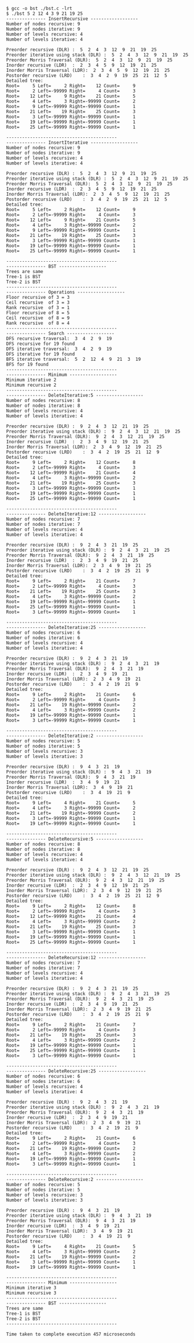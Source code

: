     $ gcc -o bst ./bst.c -lrt
    $ ./bst 5 2 12 4 3 9 21 19 25
	--------------- InsertRecursive ------------------
	Number of nodes recursive: 9
	Number of nodes iterative: 9
	Number of levels recursive: 4
	Number of levels iterative: 4
	
	Preorder recursive (DLR) :  5  2  4  3  12  9  21  19  25 
	Preorder iterative using stack (DLR) :  5  2  4  3  12  9  21  19  25 
	Preorder Morris Traversal (DLR):  5  2  4  3  12  9  21  19  25 
	Inorder recursive (LDR)	 :  2  3  4  5  9  12  19  21  25 
	Inorder Morris Traversal (LDR):  2  3  4  5  9  12  19  21  25 
	Postorder recursive (LRD)	 :  3  4  2  9  19  25  21  12  5 
	Detailed tree: 
	Root=     5 Left=     2 Right=    12 Count=     9
	Root=     2 Left=-99999 Right=     4 Count=     3
	Root=    12 Left=     9 Right=    21 Count=     5
	Root=     4 Left=     3 Right=-99999 Count=     2
	Root=     9 Left=-99999 Right=-99999 Count=     1
	Root=    21 Left=    19 Right=    25 Count=     3
	Root=     3 Left=-99999 Right=-99999 Count=     1
	Root=    19 Left=-99999 Right=-99999 Count=     1
	Root=    25 Left=-99999 Right=-99999 Count=     1
	
	------------------------------------------
	--------------- InsertIterative ------------------
	Number of nodes recursive: 9
	Number of nodes iterative: 9
	Number of levels recursive: 4
	Number of levels iterative: 4
	
	Preorder recursive (DLR) :  5  2  4  3  12  9  21  19  25 
	Preorder iterative using stack (DLR) :  5  2  4  3  12  9  21  19  25 
	Preorder Morris Traversal (DLR):  5  2  4  3  12  9  21  19  25 
	Inorder recursive (LDR)	 :  2  3  4  5  9  12  19  21  25 
	Inorder Morris Traversal (LDR):  2  3  4  5  9  12  19  21  25 
	Postorder recursive (LRD)	 :  3  4  2  9  19  25  21  12  5 
	Detailed tree: 
	Root=     5 Left=     2 Right=    12 Count=     9
	Root=     2 Left=-99999 Right=     4 Count=     3
	Root=    12 Left=     9 Right=    21 Count=     5
	Root=     4 Left=     3 Right=-99999 Count=     2
	Root=     9 Left=-99999 Right=-99999 Count=     1
	Root=    21 Left=    19 Right=    25 Count=     3
	Root=     3 Left=-99999 Right=-99999 Count=     1
	Root=    19 Left=-99999 Right=-99999 Count=     1
	Root=    25 Left=-99999 Right=-99999 Count=     1
	
	------------------------------------------
	--------------- BST ------------------
	Trees are same
	Tree-1 is BST
	Tree-2 is BST
	------------------------------------------
	--------------- Operations ------------------
	Floor recursive of 3 = 3
	Ceil recursive  of 3 = 3
	Rank recursive  of 3 = 1
	Floor recursive of 8 = 5
	Ceil recursive  of 8 = 9
	Rank recursive  of 8 = 4
	------------------------------------------
	--------------- Search ------------------
	DFS recursive traversal:  3  4  2  9  19 
	DFS recursive for 19 found
	DFS iterative traversal:  3  4  2  9  19 
	DFS iterative for 19 found
	BFS iterative traversal:  5  2  12  4  9  21  3  19 
	BFS for 19 found
	------------------------------------------
	--------------- Minimum ------------------
	Minimum iterative 2 
	Minimum recursive 2 
	------------------------------------------
	--------------- DeleteIterative:5 ------------------
	Number of nodes recursive: 8
	Number of nodes iterative: 8
	Number of levels recursive: 4
	Number of levels iterative: 4
	
	Preorder recursive (DLR) :  9  2  4  3  12  21  19  25 
	Preorder iterative using stack (DLR) :  9  2  4  3  12  21  19  25 
	Preorder Morris Traversal (DLR):  9  2  4  3  12  21  19  25 
	Inorder recursive (LDR)	 :  2  3  4  9  12  19  21  25 
	Inorder Morris Traversal (LDR):  2  3  4  9  12  19  21  25 
	Postorder recursive (LRD)	 :  3  4  2  19  25  21  12  9 
	Detailed tree: 
	Root=     9 Left=     2 Right=    12 Count=     8
	Root=     2 Left=-99999 Right=     4 Count=     3
	Root=    12 Left=-99999 Right=    21 Count=     4
	Root=     4 Left=     3 Right=-99999 Count=     2
	Root=    21 Left=    19 Right=    25 Count=     3
	Root=     3 Left=-99999 Right=-99999 Count=     1
	Root=    19 Left=-99999 Right=-99999 Count=     1
	Root=    25 Left=-99999 Right=-99999 Count=     1
	
	------------------------------------------
	--------------- DeleteIterative:12 ------------------
	Number of nodes recursive: 7
	Number of nodes iterative: 7
	Number of levels recursive: 4
	Number of levels iterative: 4
	
	Preorder recursive (DLR) :  9  2  4  3  21  19  25 
	Preorder iterative using stack (DLR) :  9  2  4  3  21  19  25 
	Preorder Morris Traversal (DLR):  9  2  4  3  21  19  25 
	Inorder recursive (LDR)	 :  2  3  4  9  19  21  25 
	Inorder Morris Traversal (LDR):  2  3  4  9  19  21  25 
	Postorder recursive (LRD)	 :  3  4  2  19  25  21  9 
	Detailed tree: 
	Root=     9 Left=     2 Right=    21 Count=     7
	Root=     2 Left=-99999 Right=     4 Count=     3
	Root=    21 Left=    19 Right=    25 Count=     3
	Root=     4 Left=     3 Right=-99999 Count=     2
	Root=    19 Left=-99999 Right=-99999 Count=     1
	Root=    25 Left=-99999 Right=-99999 Count=     1
	Root=     3 Left=-99999 Right=-99999 Count=     1
	
	------------------------------------------
	--------------- DeleteIterative:25 ------------------
	Number of nodes recursive: 6
	Number of nodes iterative: 6
	Number of levels recursive: 4
	Number of levels iterative: 4
	
	Preorder recursive (DLR) :  9  2  4  3  21  19 
	Preorder iterative using stack (DLR) :  9  2  4  3  21  19 
	Preorder Morris Traversal (DLR):  9  2  4  3  21  19 
	Inorder recursive (LDR)	 :  2  3  4  9  19  21 
	Inorder Morris Traversal (LDR):  2  3  4  9  19  21 
	Postorder recursive (LRD)	 :  3  4  2  19  21  9 
	Detailed tree: 
	Root=     9 Left=     2 Right=    21 Count=     6
	Root=     2 Left=-99999 Right=     4 Count=     3
	Root=    21 Left=    19 Right=-99999 Count=     2
	Root=     4 Left=     3 Right=-99999 Count=     2
	Root=    19 Left=-99999 Right=-99999 Count=     1
	Root=     3 Left=-99999 Right=-99999 Count=     1
	
	------------------------------------------
	--------------- DeleteIterative:2 ------------------
	Number of nodes recursive: 5
	Number of nodes iterative: 5
	Number of levels recursive: 3
	Number of levels iterative: 3
	
	Preorder recursive (DLR) :  9  4  3  21  19 
	Preorder iterative using stack (DLR) :  9  4  3  21  19 
	Preorder Morris Traversal (DLR):  9  4  3  21  19 
	Inorder recursive (LDR)	 :  3  4  9  19  21 
	Inorder Morris Traversal (LDR):  3  4  9  19  21 
	Postorder recursive (LRD)	 :  3  4  19  21  9 
	Detailed tree: 
	Root=     9 Left=     4 Right=    21 Count=     5
	Root=     4 Left=     3 Right=-99999 Count=     2
	Root=    21 Left=    19 Right=-99999 Count=     2
	Root=     3 Left=-99999 Right=-99999 Count=     1
	Root=    19 Left=-99999 Right=-99999 Count=     1
	
	------------------------------------------
	--------------- DeleteRecursive:5 ------------------
	Number of nodes recursive: 8
	Number of nodes iterative: 8
	Number of levels recursive: 4
	Number of levels iterative: 4
	
	Preorder recursive (DLR) :  9  2  4  3  12  21  19  25 
	Preorder iterative using stack (DLR) :  9  2  4  3  12  21  19  25 
	Preorder Morris Traversal (DLR):  9  2  4  3  12  21  19  25 
	Inorder recursive (LDR)	 :  2  3  4  9  12  19  21  25 
	Inorder Morris Traversal (LDR):  2  3  4  9  12  19  21  25 
	Postorder recursive (LRD)	 :  3  4  2  19  25  21  12  9 
	Detailed tree: 
	Root=     9 Left=     2 Right=    12 Count=     8
	Root=     2 Left=-99999 Right=     4 Count=     3
	Root=    12 Left=-99999 Right=    21 Count=     4
	Root=     4 Left=     3 Right=-99999 Count=     2
	Root=    21 Left=    19 Right=    25 Count=     3
	Root=     3 Left=-99999 Right=-99999 Count=     1
	Root=    19 Left=-99999 Right=-99999 Count=     1
	Root=    25 Left=-99999 Right=-99999 Count=     1
	
	------------------------------------------
	--------------- DeleteRecursive:12 ------------------
	Number of nodes recursive: 7
	Number of nodes iterative: 7
	Number of levels recursive: 4
	Number of levels iterative: 4
	
	Preorder recursive (DLR) :  9  2  4  3  21  19  25 
	Preorder iterative using stack (DLR) :  9  2  4  3  21  19  25 
	Preorder Morris Traversal (DLR):  9  2  4  3  21  19  25 
	Inorder recursive (LDR)	 :  2  3  4  9  19  21  25 
	Inorder Morris Traversal (LDR):  2  3  4  9  19  21  25 
	Postorder recursive (LRD)	 :  3  4  2  19  25  21  9 
	Detailed tree: 
	Root=     9 Left=     2 Right=    21 Count=     7
	Root=     2 Left=-99999 Right=     4 Count=     3
	Root=    21 Left=    19 Right=    25 Count=     3
	Root=     4 Left=     3 Right=-99999 Count=     2
	Root=    19 Left=-99999 Right=-99999 Count=     1
	Root=    25 Left=-99999 Right=-99999 Count=     1
	Root=     3 Left=-99999 Right=-99999 Count=     1
	
	------------------------------------------
	--------------- DeleteRecursive:25 ------------------
	Number of nodes recursive: 6
	Number of nodes iterative: 6
	Number of levels recursive: 4
	Number of levels iterative: 4
	
	Preorder recursive (DLR) :  9  2  4  3  21  19 
	Preorder iterative using stack (DLR) :  9  2  4  3  21  19 
	Preorder Morris Traversal (DLR):  9  2  4  3  21  19 
	Inorder recursive (LDR)	 :  2  3  4  9  19  21 
	Inorder Morris Traversal (LDR):  2  3  4  9  19  21 
	Postorder recursive (LRD)	 :  3  4  2  19  21  9 
	Detailed tree: 
	Root=     9 Left=     2 Right=    21 Count=     6
	Root=     2 Left=-99999 Right=     4 Count=     3
	Root=    21 Left=    19 Right=-99999 Count=     2
	Root=     4 Left=     3 Right=-99999 Count=     2
	Root=    19 Left=-99999 Right=-99999 Count=     1
	Root=     3 Left=-99999 Right=-99999 Count=     1
	
	------------------------------------------
	--------------- DeleteRecursive:2 ------------------
	Number of nodes recursive: 5
	Number of nodes iterative: 5
	Number of levels recursive: 3
	Number of levels iterative: 3
	
	Preorder recursive (DLR) :  9  4  3  21  19 
	Preorder iterative using stack (DLR) :  9  4  3  21  19 
	Preorder Morris Traversal (DLR):  9  4  3  21  19 
	Inorder recursive (LDR)	 :  3  4  9  19  21 
	Inorder Morris Traversal (LDR):  3  4  9  19  21 
	Postorder recursive (LRD)	 :  3  4  19  21  9 
	Detailed tree: 
	Root=     9 Left=     4 Right=    21 Count=     5
	Root=     4 Left=     3 Right=-99999 Count=     2
	Root=    21 Left=    19 Right=-99999 Count=     2
	Root=     3 Left=-99999 Right=-99999 Count=     1
	Root=    19 Left=-99999 Right=-99999 Count=     1
	
	------------------------------------------
	--------------- Minimum ------------------
	Minimum iterative 3 
	Minimum recursive 3 
	------------------------------------------
	--------------- BST ------------------
	Trees are same
	Tree-1 is BST
	Tree-2 is BST
	------------------------------------------
	
	Time taken to complete execution 457 microseconds
	